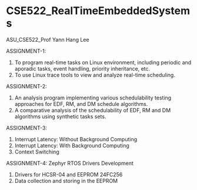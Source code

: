 # CSE522_RealTimeEmbeddedSystems
ASU_CSE522_Prof Yann Hang Lee 

ASSIGNMENT-1: 
1. To program real-time tasks on Linux environment, including periodic and aporadic tasks, event handling,
priority inheritance, etc.
2. To use Linux trace tools to view and analyze real-time scheduling.

ASSIGNMENT-2: 
1. An analysis program implementing various schedulability testing approaches for EDF, RM, and DM
schedule algorithms.
2. A comparative analysis of the schedulability of EDF, RM and DM algorithms using synthetic tasks sets.

ASSIGNMENT-3: 
1. Interrupt Latency: Without Background Computing
2. Interrupt Latency: With Background Computing
3. Context Switching

ASSIGNMENT-4: 
Zephyr RTOS Drivers Development
1. Drivers for HCSR-04 and EEPROM 24FC256
2. Data collection and storing in the EEPROM


